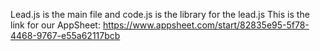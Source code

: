 Lead.js is the main file and code.js is the library for the lead.js
This is the link for our AppSheet:
https://www.appsheet.com/start/82835e95-5f78-4468-9767-e55a62117bcb
